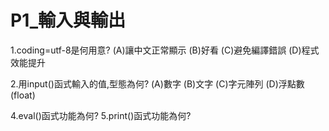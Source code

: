 # P1_輸入與輸出


1.coding=utf-8是何用意?
(A)讓中文正常顯示
(B)好看
(C)避免編譯錯誤
(D)程式效能提升

2.用input()函式輸入的值,型態為何?
(A)數字
(B)文字
(C)字元陣列
(D)浮點數(float)



4.eval()函式功能為何?
5.print()函式功能為何?










